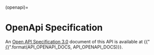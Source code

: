 (openapi)=
# OpenApi Specification

An [Open API Specification 3.0](https://swagger.io/specification/v3/) document of this API is available at 
{{"[{}]({})".format(API_OPENAPI_DOCS, API_OPENAPI_DOCS)}}.